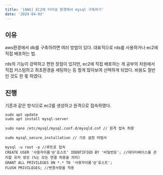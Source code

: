 ```yaml
---
title: '[AWS] EC2에 터미널 환경에서 mysql 구축하기'
date: '2024-04-03'
---
```


## 이유
aws환경에서 db를 구축하려면 여러 방법이 있다. 대표적으로 rds를 사용하거나 ec2에 직접 배포하는 법.

rds의 기능이 강력하고 편한 장점이 있지만, ec2에 직접 배포하는 게 공부의 차원에서 직접 커스텀하고 최초환경을 세팅하는 등 할게 많아보여 선택하게 되었다. 비용도 절반인 것도 한 몫 하였다.

## 진행
기존과 같은 방식으로 ec2를 생성하고 원격으로 접속하였다.

```
sudo apt update
sudo apt install mysql-server

sudo nano /etc/mysql/mysql.conf.d/mysqld.cnf // 원격 접속 허용

sudo mysql_secure_installation // 기초 설정 마법사

mysql -u root -p //루트로 접속
CREATE USER '사용자이름'@'호스트' IDENTIFIED BY '비밀번호'; //데이터베이스를 관리할 유저 생성 (%는 모든 연결 허용을 의미)
GRANT ALL PRIVILEGES ON *.* TO '사용자이름'@'호스트';
FLUSH PRIVILEGES; //변경사항을 적용
```